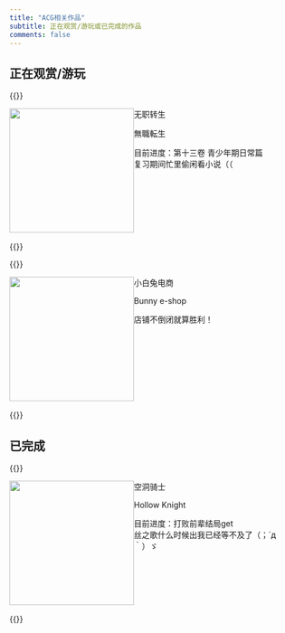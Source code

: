 ```yaml
---
title: "ACG相关作品"
subtitle: 正在观赏/游玩或已完成的作品
comments: false
---
```


## 正在观赏/游玩
{{<raw>}}
<div style="float:left"><img width="220rem" src="https://img.moegirl.org.cn/common/b/b5/%E6%97%A0%E8%81%8C%E8%BD%AC%E7%94%9F%E7%AC%AC%E4%B8%80%E5%8D%B7%E5%B0%81%E9%9D%A2.jpg" referrerpolicy="no-referrer"></div>
<div>
    <table class="DisTable" width="500px">
    <tbody>
        <div class="name">
                <p class="name_cn">无职转生</p>
                <p class="name_jp">無職転生</p>
        </div>
        <div>
        <p class="description">
        目前进度：第十三卷 青少年期日常篇<br>
        复习期间忙里偷闲看小说（（
        </p>
        </div>
    </tbody>
    </table>
</div>
<div style="clear:both"></div>
{{</raw>}}



{{<raw>}}
<div style="float:left"><img width="220rem" src="https://img.eekgame.com/user_files/1/bbs/94346025_1637476287.jpg" referrerpolicy="no-referrer"></div>
<div>
    <table class="DisTable" width="500px">
    <tbody>
        <div class="name">
                <p class="name_cn">小白兔电商</p>
                <p class="name_jp">Bunny e-shop</p>
        </div>
        <div>
        <p class="description">
        店铺不倒闭就算胜利！
        </p>
        </div>
    </tbody>
    </table>
</div>
<div style="clear:both"></div>
{{</raw>}}

## 已完成
{{<raw>}}


<div style="float:left"><img width="220rem" src="https://img.moegirl.org.cn/common/7/75/Hollow_knight_cover.jpg" referrerpolicy="no-referrer"></div>
<div>
    <table class="DisTable" width="500px">
    <tbody>
        <div class="name">
                <p class="name_cn">空洞骑士</p>
                <p class="name_jp">Hollow Knight</p>
        </div>
        <div>
        <p class="description">
        目前进度：打败前辈结局get<br>
        丝之歌什么时候出我已经等不及了（；´д｀）ゞ
        </p>
        </div>
    </tbody>
    </table>
</div>
<div style="clear:both"></div>
{{</raw>}}

